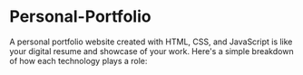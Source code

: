 # Personal-Portfolio
A personal portfolio website created with HTML, CSS, and JavaScript is like your digital resume and showcase of your work. Here's a simple breakdown of how each technology plays a role:
